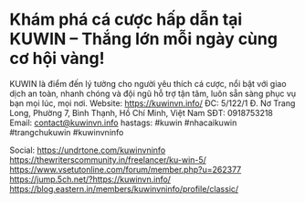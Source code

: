 # Khám phá cá cược hấp dẫn tại KUWIN – Thắng lớn mỗi ngày cùng cơ hội vàng!
KUWIN là điểm đến lý tưởng cho người yêu thích cá cược, nổi bật với giao dịch an toàn, nhanh chóng và đội ngũ hỗ trợ tận tâm, luôn sẵn sàng phục vụ bạn mọi lúc, mọi nơi.
Website: https://kuwinvn.info/
ĐC: 5/122/1 Đ. Nơ Trang Long, Phường 7, Bình Thạnh, Hồ Chí Minh, Việt Nam
SĐT: 0918753218
Email: contact@kuwinvn.info
hastags: #kuwin #nhacaikuwin #trangchukuwin #kuwinvninfo

Social:
https://undrtone.com/kuwinvninfo
https://thewriterscommunity.in/freelancer/ku-win-5/
https://www.vsetutonline.com/forum/member.php?u=262377
https://jump.5ch.net/?https://kuwinvn.info/
https://blog.eastern.in/members/kuwinvninfo/profile/classic/